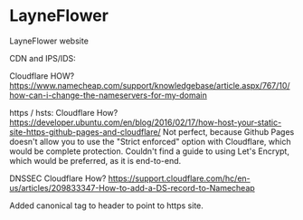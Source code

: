 # LayneFlower
LayneFlower website

CDN and IPS/IDS:

Cloudflare
HOW?
https://www.namecheap.com/support/knowledgebase/article.aspx/767/10/how-can-i-change-the-nameservers-for-my-domain


https / hsts:
Cloudflare
How?
https://developer.ubuntu.com/en/blog/2016/02/17/how-host-your-static-site-https-github-pages-and-cloudflare/
Not perfect, because Github Pages doesn't allow you to use the "Strict enforced" option with Cloudflare, which would be complete protection.
Couldn't find a guide to using Let's Encrypt, which would be preferred, as it is end-to-end.


DNSSEC
Cloudflare
How?
https://support.cloudflare.com/hc/en-us/articles/209833347-How-to-add-a-DS-record-to-Namecheap


Added canonical tag to header to point to https site.
